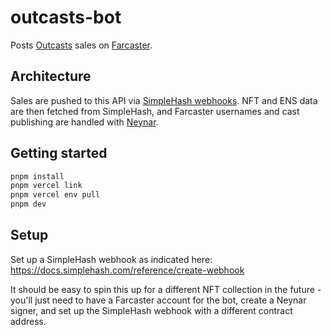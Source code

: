 # outcasts-bot

Posts [Outcasts](https://highlight.xyz/mint/65c36ebc54235eefb1ccb906) sales on [Farcaster](https://www.farcaster.xyz).

## Architecture

Sales are pushed to this API via [SimpleHash webhooks](https://docs.simplehash.com/reference/webhook-api-overview). NFT and ENS data are then fetched from SimpleHash, and Farcaster usernames and cast publishing are handled with [Neynar](https://neynar.com).

## Getting started

```sh
pnpm install
pnpm vercel link
pnpm vercel env pull
pnpm dev
```

## Setup

Set up a SimpleHash webhook as indicated here: https://docs.simplehash.com/reference/create-webhook

It should be easy to spin this up for a different NFT collection in the future - you'll just need to have a Farcaster account for the bot, create a Neynar signer, and set up the SimpleHash webhook with a different contract address.
